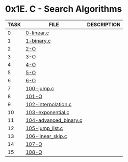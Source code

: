 # 0x1E. C - Search Algorithms

| TASK | FILE                                             | DESCRIPTION |
| ---- | ------------------------------------------------ | ----------- |
| 0    | [0-linear.c](./0-linear.c)                       |             |
| 1    | [1-binary.c](./1-binary.c)                       |             |
| 2    | [2-O](./2-O)                                     |             |
| 3    | [3-O](./3-O)                                     |             |
| 4    | [4-O](./4-O)                                     |             |
| 5    | [5-O](./5-O)                                     |             |
| 6    | [6-O](./6-O)                                     |             |
| 7    | [100-jump.c](./100-jump.c)                       |             |
| 8    | [101-O](./101-O)                                 |             |
| 9    | [102-interpolation.c](./102-interpolation.c)     |             |
| 10   | [103-exponential.c](./103-exponential.c)         |             |
| 11   | [104-advanced_binary.c](./104-advanced_binary.c) |             |
| 12   | [105-jump_list.c](./105-jump_list.c)             |             |
| 13   | [106-linear_skip.c](./106-linear_skip.c)         |             |
| 14   | [107-O](./107-O)                                 |             |
| 15   | [108-O](./108-O)                                 |             |

